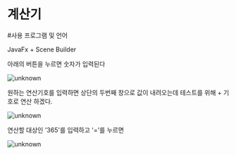 # 계산기

#사용 프로그램 및 언어

JavaFx + Scene Builder


아래의 버튼을 누르면 숫자가 입력된다

![unknown](https://user-images.githubusercontent.com/88926634/141401983-549072f0-afcb-4f01-bf75-bbaf4808cb2f.png)

원하는 연산기호를 입력하면
상단의 두번째 창으로 값이 내려오는데
테스트를 위해 + 기호로 연산 하겠다.


![unknown](https://user-images.githubusercontent.com/88926634/141402393-0690eef4-2e24-41ac-ae1c-8ef770c0786f.png)



연산할 대상인 '365'를 입력하고 '='를 누르면


![unknown](https://user-images.githubusercontent.com/88926634/141402528-1c283923-76ad-450b-8844-09852bb2dee7.png)








